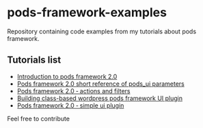 pods-framework-examples
=======================

Repository containing code examples from my tutorials about pods framework.


## Tutorials list ##
* [Introduction to pods framework 2.0](http://lowgravity.pl/blog/introduction-to-podscms-2-x-action-hooks-part-1/ "Introduction to Podsframework at LowGravity.pl")
* [Pods framework 2.0 short reference of pods_ui parameters](http://lowgravity.pl/blog/introduction-to-podscms-2-0-part-2-pods_ui-parameters/ "pods_ui() parameters at LowGravity.pl")
* [Pods framework 2.0 &dash; actions and filters](http://lowgravity.pl/blog/introduction-to-podscms-2-x-part-3-pod-item-filters/ "actions and filters tutorial at LowGravity.pl")
* [Building class-based wordpress pods framework UI plugin](http://lowgravity.pl/blog/building-pods-framework-ui-plugin-basic-setup/ "class based UI plugin at LowGravity.pl")
* [Pods framework 2.0 &dash; simple ui plugin](http://lowgravity.pl/blog/introduction-to-podsframework-2-x-part-4-simple-plugin/ "simple one-file UI plugin tutorial at LowGravity.pl")


Feel free to contribute
